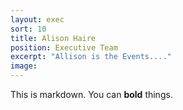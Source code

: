 ```yaml
---
layout: exec
sort: 10
title: Alison Haire
position: Executive Team
excerpt: "Allison is the Events...."
image:  
---
```


This is markdown. You can **bold** things.